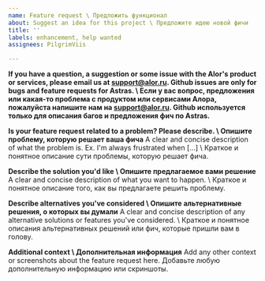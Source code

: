 ```yaml
---
name: Feature request \ Предложить функционал
about: Suggest an idea for this project \ Предложите идею новой фичи
title: ''
labels: enhancement, help wanted
assignees: PilgrimViis

---
```


**If you have a question, a suggestion or some issue with the Alor's product or services, please email us at support@alor.ru. Github issues are only for bugs and feature requests for Astras. \ Если у вас вопрос, предложения или какая-то проблема с продуктом или сервисами Алора, пожалуйста напишите нам на support@alor.ru. Github используется только для описания багов и предложения фич по Astras.**


**Is your feature request related to a problem? Please describe. \ Опишите проблему, которую решает ваша фича**
A clear and concise description of what the problem is. Ex. I'm always frustrated when [...] \ Краткое и понятное описание сути проблемы, которую решает фича.

**Describe the solution you'd like \ Опишите предлагаемое вами решение**
A clear and concise description of what you want to happen. \ Краткое и понятное описание того, как вы предлагаете решить проблему.

**Describe alternatives you've considered \ Опишите альтернативные решения, о которых вы думали**
A clear and concise description of any alternative solutions or features you've considered. \ Краткое и понятное описания альтернативных решений или фич, которые пришли вам в голову.

**Additional context \ Дополнительная информация**
Add any other context or screenshots about the feature request here. Добавьте любую дополнительную информацию или скриншоты.
